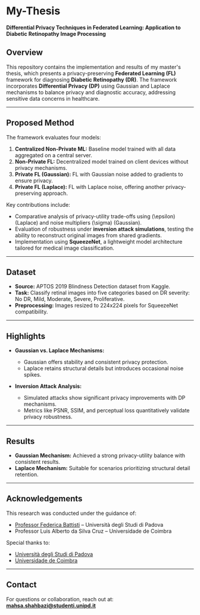 # My-Thesis  
**Differential Privacy Techniques in Federated Learning: Application to Diabetic Retinopathy Image Processing**

## Overview  
This repository contains the implementation and results of my master's thesis, which presents a privacy-preserving **Federated Learning (FL)** framework for diagnosing **Diabetic Retinopathy (DR)**. The framework incorporates **Differential Privacy (DP)** using Gaussian and Laplace mechanisms to balance privacy and diagnostic accuracy, addressing sensitive data concerns in healthcare.

---

## Proposed Method  
The framework evaluates four models:  
1. **Centralized Non-Private ML:** Baseline model trained with all data aggregated on a central server.  
2. **Non-Private FL:** Decentralized model trained on client devices without privacy mechanisms.  
3. **Private FL (Gaussian):** FL with Gaussian noise added to gradients to ensure privacy.  
4. **Private FL (Laplace):** FL with Laplace noise, offering another privacy-preserving approach.

Key contributions include:  
- Comparative analysis of privacy-utility trade-offs using \(\epsilon\) (Laplace) and noise multipliers \(\sigma\) (Gaussian).  
- Evaluation of robustness under **inversion attack simulations**, testing the ability to reconstruct original images from shared gradients.  
- Implementation using **SqueezeNet**, a lightweight model architecture tailored for medical image classification.  

---

## Dataset  
- **Source:** APTOS 2019 Blindness Detection dataset from Kaggle.  
- **Task:** Classify retinal images into five categories based on DR severity: No DR, Mild, Moderate, Severe, Proliferative.  
- **Preprocessing:** Images resized to 224x224 pixels for SqueezeNet compatibility.  

---

## Highlights  
- **Gaussian vs. Laplace Mechanisms:**  
  - Gaussian offers stability and consistent privacy protection.  
  - Laplace retains structural details but introduces occasional noise spikes.  

- **Inversion Attack Analysis:**  
  - Simulated attacks show significant privacy improvements with DP mechanisms.  
  - Metrics like PSNR, SSIM, and perceptual loss quantitatively validate privacy robustness.

---

## Results  
- **Gaussian Mechanism:** Achieved a strong privacy-utility balance with consistent results.  
- **Laplace Mechanism:** Suitable for scenarios prioritizing structural detail retention.  

---

## Acknowledgements  
This research was conducted under the guidance of:  
- [Professor Federica Battisti](https://www.linkedin.com/in/federica-battisti-b9901447/) – Università degli Studi di Padova  
- Professor Luis Alberto da Silva Cruz – Universidade de Coimbra  

Special thanks to:  
- [Università degli Studi di Padova](https://www.linkedin.com/school/university-of-padova/posts/?feedView=all)  
- [Universidade de Coimbra](https://www.linkedin.com/school/universidade-de-coimbra/posts/?feedView=all)  

---

## Contact  
For questions or collaboration, reach out at:  
**mahsa.shahbazi@studenti.unipd.it**
